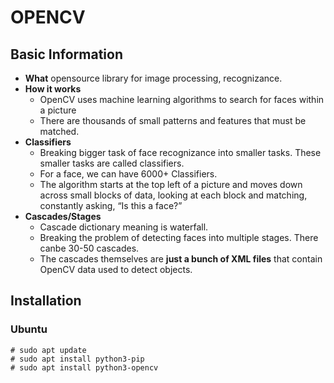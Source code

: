 # OPENCV

## Basic Information
  - **What** opensource library for image processing, recognizance.
  - **How it works**
    - OpenCV uses machine learning algorithms to search for faces within a picture
    - There are thousands of small patterns and features that must be matched. 
  - **Classifiers** 
    - Breaking bigger task of face recognizance into smaller tasks. These smaller tasks are called classifiers.
    - For a face, we can have 6000+ Classifiers.
    - The algorithm starts at the top left of a picture and moves down across small blocks of data, 
      looking at each block and matching, constantly asking, “Is this a face?”
  - **Cascades/Stages**
    - Cascade dictionary meaning is waterfall.
    - Breaking the problem of detecting faces into multiple stages. There canbe 30-50 cascades.
    - The cascades themselves are **just a bunch of XML files** that contain OpenCV data used to detect objects.
    
## Installation
### Ubuntu
```
# sudo apt update
# sudo apt install python3-pip
# sudo apt install python3-opencv
```
    
